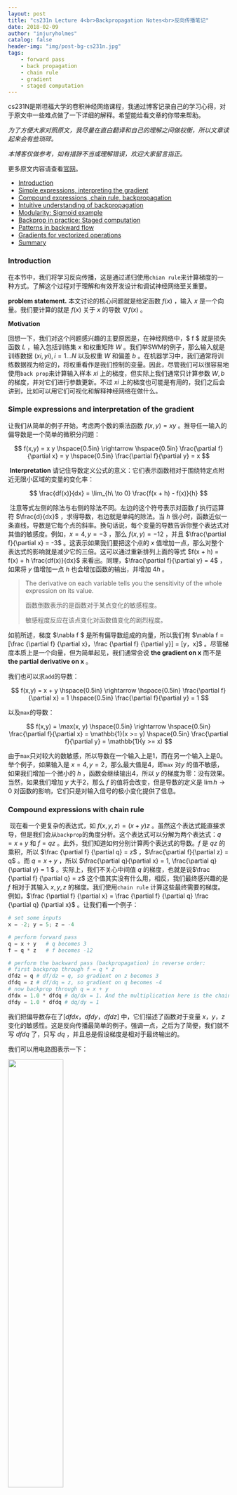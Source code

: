 ```yaml
---
layout: post
title: "cs231n Lecture 4<br>Backpropagation Notes<br>反向传播笔记"
date: 2018-02-09
author: "injuryholmes"
catalog: false
header-img: "img/post-bg-cs231n.jpg"
tags:
    - forward pass
    - back propagation
    - chain rule
    - gradient 
    - staged computation
---
```


cs231N是斯坦福大学的卷积神经网络课程，我通过博客记录自己的学习心得，对于原文中一些难点做了一下详细的解释。希望能给看文章的你带来帮助。

*为了方便大家对照原文，我尽量在直白翻译和自己的理解之间做权衡，所以文章读起来会有些琐碎。*

*本博客仅做参考，如有措辞不当或理解错误，欢迎大家留言指正。*

更多原文内容请查看[官网](http://cs231n.github.io/optimization-2/)。

- [Introduction](#intro)
- [Simple expressions, interpreting the gradient](#grad)
- [Compound expressions, chain rule, backpropagation](#backprop)
- [Intuitive understanding of backpropagation](#intuitive)
- [Modularity: Sigmoid example](#sigmoid)
- [Backprop in practice: Staged computation](#staged)
- [Patterns in backward flow](#patters)
- [Gradients for vectorized operations](#mat)
- [Summary](#summary)

<a name='intro'></a>

### Introduction

在本节中，我们将学习反向传播，这是通过递归使用`chian rule`来计算梯度的一种方式。了解这个过程对于理解和有效开发设计和调试神经网络至关重要。

**problem statement.** 本文讨论的核心问题就是给定函数 $f(x)$ ，输入 $x$ 是一个向量。我们要计算的就是 $f(x)$ 关于 $x$ 的导数 $\nabla f(x)$ 。

**Motivation** 

回想一下，我们对这个问题感兴趣的主要原因是，在神经网络中，$ f $ 就是损失函数 $L$ ，输入包括训练集 $x$ 和权重矩阵 $W$ 。我们举SWM的例子，那么输入就是训练数据 $(xi, yi), i = 1 … N$ 以及权重 $W$ 和偏差 $b$ 。在机器学习中，我们通常将训练数据视为给定的，将权重看作是我们控制的变量。因此，尽管我们可以很容易地使用`back prop`来计算输入样本 $xi$ 上的梯度，但实际上我们通常只计算参数 $W, b$ 的梯度，并对它们进行参数更新。不过 $xi$ 上的梯度也可能是有用的，我们之后会讲到，比如可以用它们可视化和解释神经网络在做什么。

<a name='grad'></a>

### Simple expressions and interpretation of the gradient

让我们从简单的例子开始。考虑两个数的乘法函数 $f(x,y) = xy$ 。推导任一输入的偏导数是一个简单的微积分问题：


$$
f(x,y) = x y \hspace{0.5in} \rightarrow \hspace{0.5in} \frac{\partial f}{\partial x} = y \hspace{0.5in} \frac{\partial f}{\partial y} = x
$$


​	**Interpretation** 请记住导数定义公式的意义：它们表示函数相对于围绕特定点附近无限小区域的变量的变化率：


$$
\frac{df(x)}{dx} = \lim_{h\ \to 0} \frac{f(x + h) - f(x)}{h}
$$




​	注意等式左侧的除法与右侧的除法不同。左边的这个符号表示对函数 $f$ 执行运算符 $\frac{d}{dx}$ ，求得导数，右边就是单纯的除法。当 $h$ 很小时，函数近似一条直线，导数是它每个点的斜率。换句话说，每个变量的导数告诉你整个表达式对其值的敏感度。例如，$x = 4, y = -3$ ，那么 $f(x,y)= - 12$ ，并且 $\frac{\partial f}{\partial x} = -3$ 。这表示如果我们要把这个点的 $x$ 值增加一点，那么对整个表达式的影响就是减少它的三倍。这可以通过重新排列上面的等式 $f(x + h) = f(x) + h \frac{df(x)}{dx}$ 来看出。同理，$\frac{\partial f}{\partial y} = 4$ ，如果将 $y$ 值增加一点 $h$ 也会增加函数的输出，并增加 $4h$ 。

> The derivative on each variable tells you the sensitivity of the whole expression on its value.
>
> 函数倒数表示的是函数对于某点变化的敏感程度。
>
> 敏感程度反应在该点变化对函数值变化的剧烈程度。

如前所述，梯度 $\nabla f $ 是所有偏导数组成的向量，所以我们有 $\nabla f = [\frac {\partial f} {\partial x}，\frac {\partial f} {\partial y}] = [y，x]$ 。尽管梯度本质上是一个向量，但为简单起见，我们通常会说 **the gradient on x** 而不是 **the partial derivative on x** 。

我们也可以求`add`的导数：


$$
f(x,y) = x + y \hspace{0.5in} \rightarrow \hspace{0.5in} \frac{\partial f}{\partial x} = 1 \hspace{0.5in} \frac{\partial f}{\partial y} = 1
$$


以及`max`的导数：


$$
f(x,y) = \max(x, y) \hspace{0.5in} \rightarrow \hspace{0.5in} \frac{\partial f}{\partial x} = \mathbb{1}(x >= y) \hspace{0.5in} \frac{\partial f}{\partial y} = \mathbb{1}(y >= x)
$$


由于`max`只对较大的数敏感，所以导数在一个输入上是1，而在另一个输入上是0。举个例子，如果输入是 $x = 4, y = 2$，那么最大值是4，即`max` 对$y$ 的值不敏感，如果我们增加一个微小的 $h$ ，函数会继续输出4，所以 $y$ 的梯度为零：没有效果。当然，如果我们增加 $y$ 大于2，那么 $f$ 的值将会改变，但是导数的定义是 $\lim{h}→0$ 对函数的影响，它们只是对输入信号的极小变化提供了信息。

<a name='backprop'></a>

### Compound expressions with chain rule

​	现在看一个更复杂的表达式，如 $f(x,y,z)=(x + y)z$ 。虽然这个表达式能直接求导，但是我们会从`backprop`的角度分析。这个表达式可以分解为两个表达式：$q = x + y$ 和 $f = q z$ 。此外，我们知道如何分别计算两个表达式的导数。$f$ 是 $qz$ 的乘积，所以 $\frac {\partial f} {\partial q} = z$ ，$\frac{\partial f}{\partial z} = q$ 。而 $q = x + y$ ，所以 $\frac{\partial q}{\partial x} = 1, \frac{\partial q}{\partial y} = 1 $ 。实际上，我们不关心中间值 $q$ 的梯度，也就是说$\frac {\partial f} {\partial q} = z$ 这个值其实没有什么用，相反，我们最终感兴趣的是 $f$ 相对于其输入 $x,y,z$ 的梯度。我们使用`chain rule` 计算这些最终需要的梯度。例如，$\frac {\partial f} {\partial x} = \frac {\partial f} {\partial q} \frac {\partial q} {\partial x}$ 。让我们看一个例子：

```python
# set some inputs
x = -2; y = 5; z = -4

# perform forward pass
q = x + y 	# q becomes 3
f = q * z 	# f becomes -12

# perform the backward pass (backpropagation) in reverse order:
# first backprop through f = q * z
dfdz = q # df/dz = q, so gradient on z becomes 3
dfdq = z # df/dq = z, so gradient on q becomes -4
# now backprop through q = x + y
dfdx = 1.0 * dfdq # dq/dx = 1. And the multiplication here is the chain rule!
dfdy = 1.0 * dfdq # dq/dy = 1
```

我们把偏导数存在了$[dfdx，dfdy，dfdz]$ 中，它们描述了函数对于变量 $x，y，z$ 变化的敏感性。这是反向传播最简单的例子。强调一点，之后为了简便，我们就不写 $dfdq$ 了，只写 $dq$ ，并且总是假设梯度是相对于最终输出的。

我们可以用电路图表示一下：

<img src="/img/in-post/2018-02-09-optimization2/circuit.png" width="50%">

图中绿色部分是`forward pass`计算出的值。当所有`forword pass`的值计算出来后，我们开始`back prop`。从最后的部分开始反向传播，递归地用`chain rule`来计算，直到计算出最左边的输入的梯度。 

<a name='intuitive'></a>

### Intuitive understanding of backpropagation

​	请注意，反向传播是一个非常漂亮的本地过程。电路图中的每个门都有一些输入，可以立即计算两个量：1. 其输出值 2. 其输出值相对于其输入值的`local gradient`。请注意，这些门可以完全独立地完成这个任务，而不需要知道它所嵌入的完整电路的任何细节。一旦`forward pass`结束，在`back prop`期间，通过`chain rule`相乘所有经过该门的梯度，每个门将知道整个电路的最终输出相对于该门所有输入的梯度，

>由于链规则，这种额外的乘法（对于每个输入）可以将单个相对无用的门变成复杂电路（例如整个神经网络）中的齿轮。

让我们再次参考这个例子，直观的了解这个工作原理。`add`门接收输入 $[-2,5]$ 和计算输出3。加法运算关于两个输入的`local gradient`为+1。电路的其余部分计算出最终值为-12。在反向传递过程中，`chain rule`通过电路递归地往回计算，加法门（它是乘法门的输入）获知其输出的梯度是-4。如果我们把电路拟人化用第一人称来阐述：

​	我作为整个电路想要最终有更高的输出值（当然可以是最低的输出值，这里以最高为例）。我包含有一个`add`门，由于此门的梯度为-4，所以我想要`add`门的输出更低。同时`add`门递归计算出最初的 $x,y$ 的局`local gradient`，也都是 -4。我也希望 $x, y$ 的值更低，这样`add`门的值就更低，我最终的输出值就更高。

**反向传播因此可以被认为是不同门之间的沟通（以梯度作为信号），来诉说每个门是否希望他们的输出增加或减少（以及有多强），从而使最终输出值更高（或更低）。**

<a name='sigmoid'></a>

### Modularity: Sigmoid example

我们上面介绍的门是相对任意的。 任何一种可导函数都可以作为一个门，我们可以把多个门组成一个门，或者为了计算方便，可以把一个函数分解成多个门。 让我们看一个例子：


$$
f(w,x) = \frac{1}{1+e^{-(w_0x_0 + w_1x_1 + w_2)}}
$$



这个表达式描述了使用S形激活函数的二维神经元（输入x和权重w）。但是现在让我们把它想象成一个函数，从输入w，x到单个数字。 该函数由多个门组成。 除了上面已经介绍的`add，mul，max`之外，还有四个：


$$
\\\\
f(x) = \frac{1}{x} 
\hspace{1in} \rightarrow \hspace{1in} 
\frac{df}{dx} = -1/x^2 
\\\\
f_c(x) = c + x
\hspace{1in} \rightarrow \hspace{1in} 
\frac{df}{dx} = 1 
\\\\
f(x) = e^x
\hspace{1in} \rightarrow \hspace{1in} 
\frac{df}{dx} = e^x
\\\\
f_a(x) = ax
\hspace{1in} \rightarrow \hspace{1in} 
\frac{df}{dx} = a
$$


函数 $fc，fa$ 分别是 $x+c$ ，和用 $a$ 进行常数缩放。这些是特殊情况下的加法和乘法，但是我们将它们作为（新）一元门引入，因为我们确实需要常量的梯度 $c, a$ 。 完整的电路如下所示：

<img src="/img/in-post/2018-02-09-optimization2/sigmoidCircuit.png" width="90%">

二维神经元的示例电路。 输入是$[x0，x1]$ ，神经元的学习权重是 $[w0，w1，w2]$ 。 正如我们后面将会看到的那样，神经元计算输入和权重的点积，然后将该神经元的激活阈值范围通过`sogmoid`函数压缩到0到1之内。

在上面的例子中，图示中右边横线部分的所有操作可以抽象出一个常用的函数，这个函数被称为`sigmoid`函数 $σ(x)$ 。如果我们对`sigmoid`函数求导，我们会发现很有意思的事：


$$
\sigma(x) = \frac{1}{1+e^{-x}} \\\\
\rightarrow \hspace{0.3in} \frac{d\sigma(x)}{dx} = \frac{e^{-x}}{(1+e^{-x})^2} = \left( \frac{1 + e^{-x} - 1}{1 + e^{-x}} \right) \left( \frac{1}{1+e^{-x}} \right) 
= \left( 1 - \sigma(x) \right) \sigma(x)
$$


导数非常简单！例如，`sigmoid`表达式接收输入1.0，并在正向传递期间计算输出0.73。 根据上面的推导，局部梯度为 $(1 - 0.73)* 0.73 \simeq 0.2$，和上图一步一步算出来的一样（见上图），这样一步到位计算出导数简单快速。 因此，在实际应用中，会有这些将多个门组合成单个门的操作。用python代码实现如下：

```python
w = [2, -3, -3] # assume some random weights and data
x = [-1, -2]

# forward pass
dot = w[0]*x[0] + w[1]*x[1] + w[2]
f = 1.0 / (1 + math.exp(-dot)) # sigmod function

# backward pass through the neuron (backpropagation)
ddot = (1 - f) * f # gradient on dot variable, using the sigmoid gradient derivation
dx = [w[0] * ddot, w[1] * ddot] # backprop into x
dw = [x[0] * ddot, x[1] * ddot, 1.0 * ddot] # backprop into w
# we are done! we have the gradients on the inputs to the circuit
```

**proTips**：合理分割反向传播模块。如上面代码所示，我们希望我们`forward pass`之后能够很容易进行 `back prop`。例如，这里我们创建了一个中间变量`dot`，它保存w和x的点积。之后`back prop`的时候，我们计算出`ddot`，并最终计算出`dw`和`dx`。

本节的要点是反向传播的细节以及怎样把`forward pass`函数组合成一个门能够使得计算更加方便。了解表达式哪一部分的组合导数相对简单能够帮助我们更方便地使用`chain rule`计算函数关于输入的导数。

<a name='staged'></a>

### Backprop in practice: Staged computation

举一例子看：


$$
f(x,y) = \frac{x + \sigma(y)}{\sigma(x) + (x+y)^2}
$$


这个函数没有什么特别的用处，只是一个很好的例子说明`back prop`如何工作。 强调这一点非常重要，如果你要开始对x或y进行求导，结果非常复杂。然而这样做完全没有必要，因为我们不需要写一个明确的函数来计算梯度。我们只需要知道如何计算它。 以下是我们如何构建这种表达的正向传递：

```python
x = 3 # example values
y = -4

# forward pass
sigy = 1.0 / (1 + math.exp(-y)) # sigmoid in numerator 		#(1)
num = x + sigy # numerator									#(2)
sigx = 1.0 / (1 + math.exp(-x)) # sigmoid in denominator	#(3)
xpy = x + y													#(4)
xpysqr = xpy**2												#(5)
den = sigx + xpysqr	# denominator							#(6)
invden = 1.0 / den											#(7)
f = num * invden # done!									#(8)
```

上面的一长串代码完成了`forward pass`部分。我们将代码结构化为包含多个中间变量，每个中间变量都只是我们已知道`local gradient`的简单表达式。因此，`backprop` 很简单：我们将从后往前，计算电路输出相对于每个中间变量的梯度（sigy，num，sigx，xpy，xpysqr，den，invden），并且用 `d` 前缀表示梯度。 每一步`back prop`都会计算该节点的所有输入的`local gradient`，并把他们和该函数最终输出关于该节点的梯度相乘，得到该函数关于该节点所有输入的梯度。具体看代码：（代码右边的序号对应上面代码中`forward pass`的部分）

```python
# backprop f = num * invden
dnum = invden # gradient on numerator						#(8)
dinvden = num												#(8)
# backprop invden = 1.0 / den								
dden = (-1.0 / (den**2)) * dinvden							#(7)
# backprop den = sigx + xpysqr
dsigx = (1) * dden 											#(6)
dxpysqr = (1) * dden										#(6)
# backprop xpysqr = xpy**2
dxpy = (2 * dxpy) * dxpysqr									#(5)
# backprop xpy = x + y
dx = (1) * dxpy												#(4)
dy = (1) * dxpy												#(4)
# backprop sigx = 1.0 / (1 + math.exp(-x))
dx += ((1 - sigx) * sigx) * dsigx # Notice += !! see notes below #(3)
# backprop num = x + sigy
dx += (1) * dnum											#(2)
dsigy = (1) * dnum											#(2)
# backprop sigy = 1.0 / (1 + math.exp(-y))
dy += ((1-sigy) * sigy) * dsigy								#(1)
# done ! Phew
```

注意以下几点：

**缓存 forward pass 变量：** 为了`backward pass`更快，我们会使用`forward pass`中计算出的变量。 在实践中，我们构建的代码要能够方便地缓存这些变量，使其在`back prop`期间可用。当然如果难以保存这些变量，重新计算它们也是可能的，只不过会造成算力浪费。

**梯度 += 符号的意义：**`forward pass`表达式涉及x, y 多次，所以当我们执行`back prop`时，必须使用 `+=`而不是`=`来累积这些变量的梯度（而不是覆盖它）。这遵循微积分中的多变量链规则，该规则规定，如果一个变量分支到电路的不同部分，那么流回它的梯度将逐个增加。

<a name='patterns'></a>

### Patterns in backward flow

有意思的是，在很多情况下，可以直观的解释`back prop`的梯度。例如，神经网络中最常用的三个门 `add, mul, max`，在反向传播过程中它们的行为方式都有非常简单的解释。 请看以下示例电路：

<img src="/img/in-post/2018-02-09-optimization2/threeBaseCircuit.png" width="60%">

`add`将梯度平均分配给所有输入。`max`将梯度路由到较高的输入。`mul`接受`input activations`（绿色的输入值），交换它们并乘自己的梯度得到`input`的梯度。

`add`门总是将其输出上的梯度平均分配给所有输入，而不管它们在`forward pass`期间的值如何。这是因为`add`操作的`local gradient`为+1.0，所以所有输入的梯度等于输出的梯度。比如图中`add` 门将 2.00 的梯度路由到其两个输入。

`max`门路由（route）梯度。与`add`门不同，`max`门将梯度不变地分配给其输入中的一个（在正向传递期间具有最高值的输入）。这是因为`max`门的`local gradient`最高为1.0，所有其他值为0.0。在上面的示例电路中，`max`操作将2.00的梯度路由到z变量，并且w上的梯度为零。

`mul`门的局部梯度是将输入值进行交换之后，再使用链规则乘以其输出的梯度。在上面的例子中，x上的梯度是-8.00，即-4.00 x 2.00。

关于`mul`门，我们多说一点，如果`mul`门其中一个输入非常小，另一个非常大，那么乘法门会做一些不怎么直观的事情：它会为小输入分配一个相对较大的梯度，并为大输入分配一个很小的梯度。大家还记得在线性分类器中计算分数的函数 $ w^Tx_i$ 。那么$w^T$的导数就是$x_i$，说明 $x_i$ 对 $w^T$ 的梯度大小有影响。例如，如果在预处理期间将所有输入数据示例 $xi$ 乘以1000，则权重 $w^T$上的梯度将增大1000倍，随之而来的是我们必须将学习率降低以进行平衡，不然训练很容易`overshooting`（步长太大，每次调整幅度较大）。这就是为什么预处理输入很重要（还记得之前的平均化图片吗？把图片数字化的信息$[0,256]$ 转换成 $[-127, 127]$，以及把数据`normalize`到 $[0,1]$之间，这些都是良好的预处理步骤）。

<a name='mat'></a>

### Gradients for vectorized operations

上述部分讨论的都是单个变量，现在我们把概念都直接扩展到矩阵和向量操作。 但是，我们必须更加关注维度和转置操作。

**Matrix-Matrix multiply gradient** 可能最棘手的操作是矩阵-矩阵乘法（它是所有矩阵向量乘法和向量向量乘法的总概括）：

```python
# forward pass
W = np.random.randn(5, 10)
X = np.random.randn(10, 3)
D = W.dot(X)

# now suppose we had the gradient on D from above in the circuit
dD = np.random.randn(*D.shape) # same shape as D
dW = dD.dot(X.T) #.T gives the transpose of the matrix
dX = W.T.dot(dD)
```
提示：使用维度分析！你不需要记住`dW`和`dX`的表达式，因为它们很容易根据维度重新派生。例如，我们知道权重的梯度`dW`在计算之后必须和`W`的维度相同，并且它必须依赖于`X`和`dD`的矩阵乘法，这时候我们就通过维度来分析。例如，`X`的大小为`[10 x 3]`，`dD`的大小为`[5 x 3]`，所以如果我们想要`dW`和`W`的形状一样，都为`[5 x 10]`，那么实现这一点的唯一方法是使用`dD.dot(X.T)`，如上所示。

Erik Learned-Miller还撰写了一篇关于矩阵/矢量求导的文章，或许对你有帮助，[戳这里](http://cs231n.stanford.edu/vecDerivs.pdf)。

<a name='summary'></a>

### Summary

- 我们建立了梯度的直觉感受。它们如何在电路中`back prop`以及它们如何沟通电路的哪一部分应该增加或减少，以及如何使最终输出更高。
- 我们讨论了分模块计算对`back prop`实现的重要性。你总是希望将你的函数分解成特定模块，你可以很容易地求出`local gradient`，然后用`chain rule`链接它们。最重要的是，我们不需要一次性求整个表达式的复杂导数。因此，将表达式分解为多个阶段，以便可以独立求导每个模块（比如矩阵向量相乘，或者最大操作或求和操作等），然后一步一步地反向传递变量。

在下一节中，我们将开始定义神经网络，`backprop`会帮助我们快速地计算神经网络中损失函数的梯度。换句话说，我们现在已经准备好训练神经网络了，我们已经把课程中最难的部分搞定啦，而之后的`ConvNets`只是再前进一小步。

版权声明：

- 自由转载-非商用-非衍生-保持署名（[创意共享4.0许可证](https://creativecommons.org/licenses/by-nc-nd/4.0/deed.zh)）